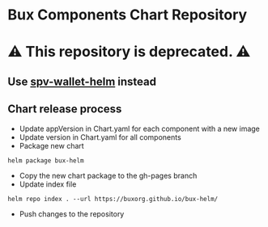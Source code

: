 # Bux Components Chart Repository

# :warning: This repository is deprecated. :warning: 
## Use [spv-wallet-helm](https://github.com/bitcoin-sv/spv-wallet-helm) instead 

## Chart release process

- Update appVersion in Chart.yaml for each component with a new image
- Update version in Chart.yaml for all components
- Package new chart
```console
helm package bux-helm
```
- Copy the new chart package to the gh-pages branch  
- Update index file
```console
helm repo index . --url https://buxorg.github.io/bux-helm/
```
- Push changes to the repository
